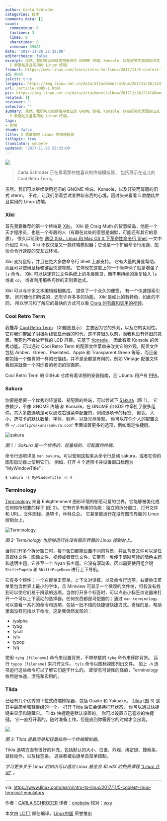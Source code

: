 ```yaml
---
author: Carla Schroder
categories: 技术
comments_data: []
count:
  commentnum: 0
  favtimes: 3
  likes: 0
  sharetimes: 0
  viewnum: 39481
date: '2017-11-26 22:32:00'
editorchoice: false
excerpt: 虽然，我们可以继续使用老旧的 GNOME 终端、Konsole，以及好笑而孱弱的旧式 xterm。 不过，让我们带着尝试某种新东西的心境，回过头来看看
  5 款酷炫并且实用的 Linux 终端。
fromurl: https://www.linux.com/learn/intro-to-linux/2017/11/5-coolest-linux-terminal-emulators
id: 9085
islctt: true
largepic: https://img.linux.net.cn/data/attachment/album/201711/26/224140mmrcqn8fgmmzkvgv.jpg
url: /article-9085-1.html
pic: https://img.linux.net.cn/data/attachment/album/201711/26/224140mmrcqn8fgmmzkvgv.jpg.thumb.jpg
related: []
reviewer: ''
selector: ''
summary: 虽然，我们可以继续使用老旧的 GNOME 终端、Konsole，以及好笑而孱弱的旧式 xterm。 不过，让我们带着尝试某种新东西的心境，回过头来看看
  5 款酷炫并且实用的 Linux 终端。
tags:
- 终端
thumb: false
title: 5 款最酷的 Linux 终端模拟器
titlepic: true
translator: cnobelw
updated: '2017-11-26 22:32:00'
---
```


![](https://img.linux.net.cn/data/attachment/album/201711/26/224140mmrcqn8fgmmzkvgv.jpg)



> 
> Carla Schroder 正在看着那些她喜欢的终端模拟器， 包括展示在这儿的 Cool Retro Term。
> 
> 
> 


虽然，我们可以继续使用老旧的 GNOME 终端、Konsole，以及好笑而孱弱的旧式 xterm。 不过，让我们带着尝试某种新东西的心境，回过头来看看 5 款酷炫并且实用的 Linux 终端。


### Xiki


首先我要推荐的第一个终端是 [Xiki](http://xiki.org/)。 Xiki 是 Craig Muth 的智慧结晶，他是一个天才程序员，也是一个有趣的人（有趣在此处的意思是幽默，可能还有其它的意思）。 很久以前我在 [遇见 Xiki，Linux 和 Mac OS X 下革命性命令行 Shell](https://www.linux.com/learn/meet-xiki-revolutionary-command-shell-linux-and-mac-os-x) 一文中介绍过 Xiki。 Xiki 不仅仅是又一款终端模拟器；它也是一个扩展命令行用途、加快命令行速度的交互式环境。






Xiki 支持鼠标，并且在绝大多数命令行 Shell 上都支持。 它有大量的屏显帮助，而且可以使用鼠标和键盘快速导航。 它体现在速度上的一个简单例子就是增强了 `ls` 命令。 Xiki 可以快速穿过文件系统上的多层目录，而不用持续的重复输入 `ls` 或者 `cd`， 或者利用那些巧妙的正则表达式。


Xiki 可以与许多文本编辑器相集成， 提供了一个永久的便签， 有一个快速搜索引擎， 同时像他们所说的，还有许许多多的功能。 Xiki 是如此的有特色、如此的不同， 所以学习和了解它的最快的方式可以看 [Craig 的有趣和实用的视频](http://xiki.org/screencasts/)。


### Cool Retro Term


我推荐 [Cool Retro Term](https://github.com/Swordfish90/cool-retro-term) （如题图显示） 主要因为它的外观，以及它的实用性。 它将我们带回了阴极射线管显示器的时代，这不算很久以前，而我也没有怀旧的意思，我死也不会放弃我的 LCD 屏幕。它基于 [Konsole](https://www.linux.com/learn/expert-tips-and-tricks-kate-and-konsole)， 因此有着 Konsole 的优秀功能。可以通过 Cool Retro Term 的配置文件菜单来改变它的外观。配置文件包括 Amber、Green、Pixelated、Apple 和 Transparent Green 等等，而且全都包括一个像真的一样的扫描线。并不是全都是有用的，例如 Vintage 配置文件看起来就像一个闪烁着的老旧的球面屏。


Cool Retro Term 的 GitHub 仓库有着详细的安装指南，且 Ubuntu 用户有 [PPA](https://launchpad.net/%7Ebugs-launchpad-net-falkensweb/+archive/ubuntu/cool-retro-term)。


### Sakura


你要是想要一个优秀的轻量级、易配置的终端，可以尝试下 [Sakura](https://bugs.launchpad.net/sakura)（图 1）。 它依赖少，不像 GNOME 终端 和 Konsole，在 GNOME 和 KDE 中牵扯了很多组件。其大多数选项是可以通过右键菜单配置的，例如选项卡的标签、 颜色、大小、选项卡的默认数量、字体、铃声，以及光标类型。 你可以在你个人的配置文件 `~/.config/sakura/sakura.conf` 里面设置更多的选项，例如绑定快捷键。


![sakura](https://img.linux.net.cn/data/attachment/album/201711/26/223245lkjw9225u7jucbko.png)


*图 1： Sakura 是一个优秀的、轻量级的、可配置的终端。*


命令行选项详见 `man sakura`。可以使用这些来从命令行启动 sakura，或者在你的图形启动器上使用它们。 例如，打开 4 个选项卡并设置窗口标题为 “MyWindowTitle”：



```
$ sakura -t MyWindowTitle -n 4

```

### Terminology


[Terminology](https://www.enlightenment.org/about-terminology) 来自 Enlightenment 图形环境的郁葱可爱的世界，它能够被美化成任何你所想要的样子 (图 2)。 它有许多有用的功能：独立的拆分窗口、打开文件和 URL、文件图标、选项卡，林林总总。 它甚至能运行在没有图形界面的 Linux 控制台上。


![Terminology](https://img.linux.net.cn/data/attachment/album/201711/26/223246u2nu9frgtllg29w4.png)


*图 2: Terminology 也能够运行在没有图形界面的 Linux 控制台上。*


当你打开多个拆分窗口时，每个窗口都能设置不同的背景，并且背景文件可以是任意媒体文件：图像文件、视频或者音乐文件。它带有一堆便于清晰可读的暗色主题和透明主题，它甚至一个 Nyan 猫主题。它没有滚动条，因此需要使用组合键 `Shift+PageUp` 和 `Shift+PageDown` 进行上下导航。


它有多个控件：一个右键单击菜单，上下文对话框，以及命令行选项。右键单击菜单里包含世界上最小的字体，且 Miniview 可显示一个微观的文件树，但我没有找到可以使它们易于辨读的选项。当你打开多个标签时，可以点击小标签浏览器来打开一个可以上下滚动的选择器。任何东西都是可配置的；通过 `man terminology` 可以查看一系列的命令和选项，包括一批不错的快捷键快捷方式。奇怪的是，帮助里面没有包括以下命令，这是我偶然发现的：


* tyalpha
* tybg
* tycat
* tyls
* typop
* tyq


使用 `tybg [filename]` 命令来设置背景，不带参数的 `tybg` 命令来移除背景。 运行 `typop [filename]` 来打开文件。 `tyls` 命令以图标视图列出文件。 加上 `-h` 选项运行这些命令可以了解它们是干什么的。 即使有可读性的怪癖，Terminology 依然是快速、漂亮和实用的。


### Tilda


已经有几个优秀的下拉式终端模拟器，包括 Guake 和 Yakuake。 [Tilda](https://github.com/lanoxx/tilda) (图 3) 是其中最简单和轻量级的一个。 打开 Tilda 后它会保持打开状态， 你可以通过快捷键来显示和隐藏它。 Tilda 快捷键是默认设置的， 你可以设置自己喜欢的快捷键。 它一直打开着的，随时准备工作，但是直到你需要它的时候才会出现。


![](https://img.linux.net.cn/data/attachment/album/201711/26/223247jwwwj7fqzejw7dq0.png)


*图 3: Tilda 是最简单和轻量级的一个终端模拟器。*


Tilda 选项方面有很好的补充，包括默认的大小、位置、外观、绑定键、搜索条、鼠标动作，以及标签条。 这些都被右键单击菜单控制。


*学习更多关于 Linux 的知识可以通过 Linux 基金会 和 edX 的免费课程 ["Linux 介绍"](https://training.linuxfoundation.org/linux-courses/system-administration-training/introduction-to-linux) 。*




---


via: <https://www.linux.com/learn/intro-to-linux/2017/11/5-coolest-linux-terminal-emulators>


作者：[CARLA SCHRODER](https://www.linux.com/users/cschroder) 译者：[cnobelw](https://github.com/cnobelw) 校对：[wxy](https://github.com/wxy)


本文由 [LCTT](https://github.com/LCTT/TranslateProject) 原创编译，[Linux中国](https://linux.cn/) 荣誉推出